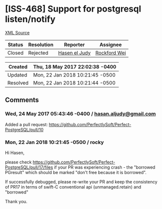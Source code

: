 # [ISS-468] Support for postgresql listen/notify

[XML Source](./xml/ISS-468.xml)
<p></p>





Status|Resolution|Reporter|Assignee
------|----------|--------|--------
Closed|Rejected|[Hasen el Judy](hasan.aljudy@gmail.com)|[Rockford Wei]($rocky)





Created|Thu, 18 May 2017 22:02:38 -0400
-------|--------------
Updated|Mon, 22 Jan 2018 10:21:45 -0500
Resolved|Mon, 22 Jan 2018 10:21:44 -0500


## Comments




### Wed, 24 May 2017 05:43:46 -0400 / hasan.aljudy@gmail.com 

<p><p>Added a pull request: <a href="https://github.com/PerfectlySoft/Perfect-PostgreSQL/pull/10" class="external-link" rel="nofollow">https://github.com/PerfectlySoft/Perfect-PostgreSQL/pull/10</a></p></p>


### Mon, 22 Jan 2018 10:21:45 -0500 / rocky 

<p><p>Hi Hasen,</p>

<p>please check <a href="https://github.com/PerfectlySoft/Perfect-PostgreSQL/pull/17/files" class="external-link" rel="nofollow">https://github.com/PerfectlySoft/Perfect-PostgreSQL/pull/17/files</a> if your PR was experiencing crash - the "borrowed PGresult" which should be marked "don't free because it is borrowed".</p>



<p>If successfully debugged, please re-write your PR and keep the consistency of PR17 in terms of swift-C conventional api (unmanaged.retain) and "borrowed"</p>



<p>Thank you.</p></p>


